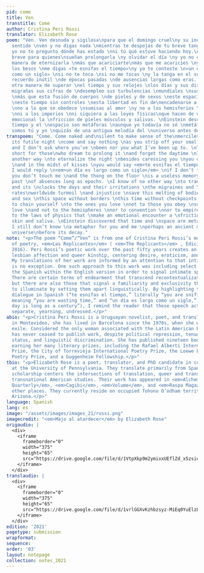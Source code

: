 ```yaml
---
pid: come
title: Ven
transtitle: Come
author: Cristina Peri Rossi
translator: Elizabeth Rose
poem: "Ven. Ven desnuda y sigilosa\npara que el domingo cruel\ny su inútil noche\ntengan
  sentido \nven y no digas nada \nmientras te despojas de tu breve tanga \nnegra y
  yo no te pregunto dónde has estado \nni tú qué estuve haciendo hoy.\nLa noche es
  breve para quienes\nsueñan prolongarla \ny olvidar el día \ny yo no conozco \notra
  manera de eternizarla \nmás que acariciarte\nmás que me acaricies \ny en medio de
  los besos \nme digas «te esnifas el tiempo»\ny yo te conteste \n«un día es largo
  como un siglo» \nsi no te toco \nsi no me tocas \ny la tanga en el suelo \nes un
  recuerdo inútil \nde épocas pasadas \nde ausencias largas como eras. \nNo conozco
  otra manera de superar \nel tiempo y sus relojes \nlos días y sus disgustos \nsus
  migrañas sus cifras de \ndesempleo sus turbulencias \nmundiales \nsus injusticias
  \nmás que esta fusión de cuerpos \nde pieles y de sexos \neste espacio sin fronteras
  \neste tiempo sin controles \nesta libertad en fin de\nencadenarse a lo que se ama
  \nno a lo que se obedece \nsumisas al amor \ny no a los hemisferios \nni a las convenciones
  \nni a los imperios \nni siquiera a las leyes físicas\nque hacen de un encuentro
  emocional la \nfricción de pieles músculos y salivas. \nEinstein descubrió que el
  tiempo y el \nespacio son metáforas \naunque yo todavía no sé \nmetáfora de qué
  somos tú y yo \nquizás de una antigua melodía del \nuniverso antes de su descomposición."
transpoem: "Come. Come naked and\nsilent to make sense of the\nmerciless Sunday \nand
  its futile night \ncome and say nothing \nas you strip off your small black\nthong
  and I don’t ask where you’ve \nbeen nor you what I’ve been up to. \nThe night is
  short for those\nwho dream to prolong it \nand forget the daytime \nI don’t know
  another way \nto eternalize the night \nbesides caressing you \nyou caressing me
  \nand in the midst of kisses \nyou would say <em>te esnifas el tiempo</em>\nand
  I would reply \n<em>un día es largo como un siglo</em> \nif I don’t touch you \nif
  you don’t touch me \nand the thong on the floor \nis a useless memory \nof ages
  past \nof absences long as epochs. \nI know of no other way \nto transcend time
  and its \nclocks the days and their irritations \nthe migraines and \nunemployment
  rates\nworldwide turmoil \nand injustice \nsave this melting of bodies \nof skin
  and sex \nthis space without borders \nthis time without checkpoints \nthis freedom
  to chain yourself \nto the ones you love \nnot to those you obey \nsubmissive to
  love \nand not to the hemispheres \nnor to convention \nnor to empires \nnor even
  to the laws of physics that \nmake an emotional encounter a \nfriction of muscles
  skin and saliva. \nEinstein discovered that time and \nspace are metaphors \nthough
  I still don’t know \na metaphor for you and me \nperhaps an ancient melody\nof the
  universe\nbefore its decay."
note: "<p>The poem “Come”/“Ven” is from one of Cristina Peri Rossi’s most recent volumes
  of poetry, <em>Las Replicantes</em> ( <em>The Replicants</em> , Ediciones Cálamo,
  2016). Peri Rossi’s poetic work over the past fifty years creates an archive of
  lesbian affection and queer kinship, centering desire, eroticism, and intimacy.
  My translations of her work are informed by an attention to that intimacy, and “Come”/“Ven”
  is no exception. One such approach to this work was including select fragments of
  the Spanish within the English version in order to signal intimate speech acts.
  There are certain terms of endearment that transcend recontextualization in English,
  but there are also those that signal a familiarity and exclusivity that I choose
  to illuminate by setting them apart linguistically. By highlighting the lovers’
  dialogue in Spanish (“te esnifas el tiempo,” literally “you are sniffing time,”
  meaning “you are wasting time,” and “un día es largo como un siglo,” literally “a
  day is long as a century”), I remind the reader that these speech acts are exclusive,
  separate, yearning, undressed.</p>"
abio: "<p>Cristina Peri Rossi is a Uruguayan novelist, poet, and translator. Born
  in Montevideo, she has lived in Barcelona since the 1970s, when she went into political
  exile. Considered the only woman associated with the Latin American Boom, Peri Rossi
  has never ceased to publish work, despite political repression, tenuous immigration
  status, and linguistic discrimination. She has published nineteen books of poetry,
  earning her many literary prizes, including the Rafael Alberti International Poetry
  Prize, the City of Torrevieja International Poetry Prize, the Loewe Foundation International
  Poetry Prize, and a Guggenheim Fellowship.</p>"
tbio: "<p>Elizabeth Rose is a poet, translator, and PhD candidate in comparative literature
  at the University of Pennsylvania. They translate primarily from Spanish, and their
  scholarship centers the intersections of translation, queer and trans theory, and
  transnational American studies. Their work has appeared in <em>Alchemy</em>, <em>Tupelo
  Quarterly</em>, <em>Cagibi</em>, <em>Volume</em>, and <em>Raspa Magazine</em>, among
  other places. They currently reside on occupied Tohono O’odham territory, or Tucson,
  Arizona.</p>"
language: Spanish
lang: es
image: "/assets/images/images_21/rossi.png"
imagecredit: "<em>Majo al atardecer</em> by Elizabeth Rose"
origaudio: |
  <div>
    <iframe
      frameborder="0"
      width="375"
      height="65"
      src="https://drive.google.com/file/d/1VtpXkp9m2ymixxUEflZd_x5zsicbH4Sq/preview">
    </iframe>
  </div>
translaudio: |
  <div>
    <iframe
      frameborder="0"
      width="375"
      height="65"
      src="https://drive.google.com/file/d/1vrlGGXvKzhbzsyz-MiEq0YuElzLGw1eo/preview">
    </iframe>
  </div>
edition: '2021'
pagetype: submission
wrapformat: 
sequence: 
order: '03'
layout: notepage
collection: notes_2021
---
```


